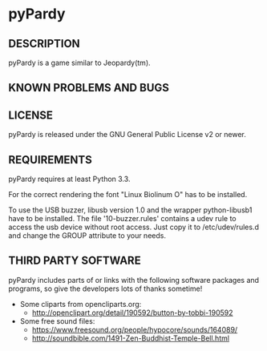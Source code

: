 pyPardy
=======

DESCRIPTION
-----------
pyPardy is a game similar to Jeopardy(tm).


KNOWN PROBLEMS AND BUGS
-----------------------


LICENSE
-------
pyPardy is released under the GNU General Public License v2 or newer.


REQUIREMENTS
------------
pyPardy requires at least Python 3.3.

For the correct rendering the font "Linux Biolinum O" has to be installed.

To use the USB buzzer, libusb version 1.0 and the wrapper python-libusb1 have
to be installed. The file '10-buzzer.rules' contains a udev rule to access the
usb device without root access. Just copy it to /etc/udev/rules.d and change
the GROUP attribute to your needs.


THIRD PARTY SOFTWARE
--------------------
pyPardy includes parts of or links with the following software packages and 
programs, so give the developers lots of thanks sometime! 

* Some cliparts from opencliparts.org: 
   - http://openclipart.org/detail/190592/button-by-tobbi-190592
* Some free sound files:
   - https://www.freesound.org/people/hypocore/sounds/164089/
   - http://soundbible.com/1491-Zen-Buddhist-Temple-Bell.html
